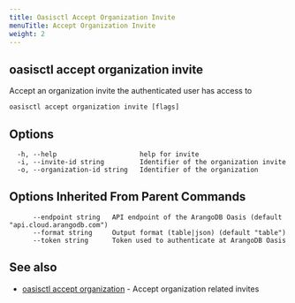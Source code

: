 ```yaml
---
title: Oasisctl Accept Organization Invite
menuTitle: Accept Organization Invite
weight: 2
---
```

## oasisctl accept organization invite

Accept an organization invite the authenticated user has access to

```
oasisctl accept organization invite [flags]
```

## Options
```
  -h, --help                     help for invite
  -i, --invite-id string         Identifier of the organization invite
  -o, --organization-id string   Identifier of the organization
```

## Options Inherited From Parent Commands
```
      --endpoint string   API endpoint of the ArangoDB Oasis (default "api.cloud.arangodb.com")
      --format string     Output format (table|json) (default "table")
      --token string      Token used to authenticate at ArangoDB Oasis
```

## See also
* [oasisctl accept organization](accept-organization.md)	 - Accept organization related invites

